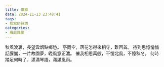 ```yaml
---
title: 懷鄉
date: 2024-11-13 23:48:41
tags:
- 我寫的詩詞
categories:
- 梅庭雜案
---
```


秋風渡裏，長望雲烟點鄉愁。
亭雨空，落花怎得來相守，難回首。
待到思憶悄悄話朦朧，一片故園夢，晚風意正濃。
催我相思萬般，不憶北風，不憶秋冬。
何時踏足何時了，瀟瀟琴語，瀟瀟風雨。

